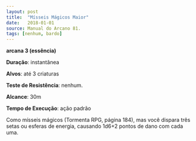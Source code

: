 ```yaml
---
layout: post
title:  "Mísseis Mágicos Maior"
date:   2018-01-01
source: Manual do Arcano 81.
tags: [nenhum, bardo]
---
```


**arcana 3 (essência)**

**Duração**: instantânea

**Alvos**: até 3 criaturas

**Teste de Resistência**: nenhum.

**Alcance**: 30m

**Tempo de Execução**: ação padrão

Como mísseis mágicos (Tormenta RPG, página 184), mas você dispara três setas ou esferas de energia, causando 1d6+2 pontos de dano com cada uma.
